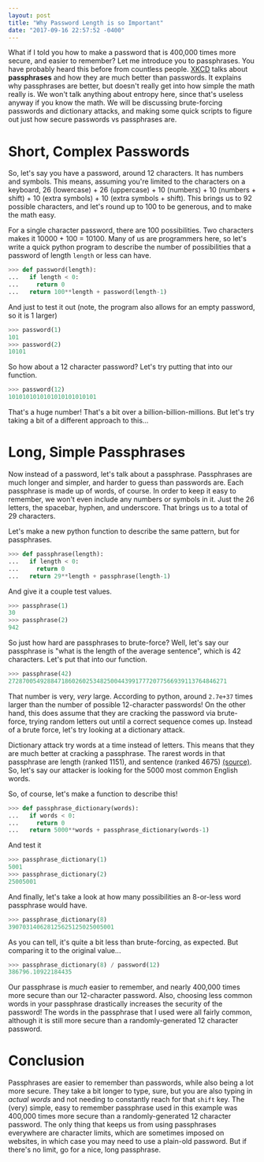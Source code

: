 ```yaml
---
layout: post
title: "Why Password Length is so Important"
date: "2017-09-16 22:57:52 -0400"
---
```

What if I told you how to make a password that is 400,000 times more secure, and easier to remember? Let me introduce you to passphrases. You have probably heard this before from countless people. [XKCD] talks about **passphrases** and how they are much better than passwords. It explains why passphrases are better, but doesn't really get into how simple the math really is. We won't talk anything about entropy here, since that's useless anyway if you know the math. We will be discussing brute-forcing passwords and dictionary attacks, and making some quick scripts to figure out just how secure passwords vs passphrases are.

# Short, Complex Passwords
So, let's say you have a password, around 12 characters. It has numbers and symbols. This means, assuming you're limited to the characters on a keyboard, 26 (lowercase) + 26 (uppercase) + 10 (numbers) + 10 (numbers + shift) + 10 (extra symbols) + 10 (extra symbols + shift). This brings us to 92 possible characters, and let's round up to 100 to be generous, and to make the math easy.

For a single character password, there are 100 possibilities. Two characters makes it 10000 + 100 = 10100. Many of us are programmers here, so let's write a quick python program to describe the number of possibilities that a password of length `length` or less can have.

```py
>>> def password(length):
...   if length < 0:
...     return 0
...   return 100**length + password(length-1)
```

And just to test it out (note, the program also allows for an empty password, so it is 1 larger)

```py
>>> password(1)
101
>>> password(2)
10101
```

So how about a 12 character password? Let's try putting that into our function.

```py
>>> password(12)
1010101010101010101010101
```

That's a huge number! That's a bit over a billion-billion-millions. But let's try taking a bit of a different approach to this...

# Long, Simple Passphrases
Now instead of a password, let's talk about a passphrase. Passphrases are much longer and simpler, and harder to guess than passwords are. Each passphrase is made up of words, of course. In order to keep it easy to remember, we won't even include any numbers or symbols in it. Just the 26 letters, the spacebar, hyphen, and underscore. That brings us to a total of 29 characters.

Let's make a new python function to describe the same pattern, but for passphrases.

```py
>>> def passphrase(length):
...   if length < 0:
...     return 0
...   return 29**length + passphrase(length-1)
```

And give it a couple test values.

```py
>>> passphrase(1)
30
>>> passphrase(2)
942
```

So just how hard are passphrases to brute-force? Well, let's say our passphrase is "what is the length of the average sentence", which is 42 characters. Let's put that into our function.

```py
>>> passphrase(42)
27287005492884718602602534825004439917772077566939113764846271
```

That number is very, *very* large. According to python, around `2.7e+37` times larger than the number of possible 12-character passwords! On the other hand, this does assume that they are cracking the password via brute-force, trying random letters out until a correct sequence comes up. Instead of a brute force, let's try looking at a dictionary attack.

Dictionary attack try words at a time instead of letters. This means that they are much better at cracking a passphrase. The rarest words in that passphrase are length (ranked 1151), and sentence (ranked 4675)  [(source)](https://github.com/first20hours/google-10000-english/blob/master/google-10000-english-no-swears.txt#L1154). So, let's say our attacker is looking for the 5000 most common English words.

So, of course, let's make a function to describe this!

```py
>>> def passphrase_dictionary(words):
...   if words < 0:
...     return 0
...   return 5000**words + passphrase_dictionary(words-1)
```

And test it

```py
>>> passphrase_dictionary(1)
5001
>>> passphrase_dictionary(2)
25005001
```

And finally, let's take a look at how many possibilities an 8-or-less word passphrase would have.

```py
>>> passphrase_dictionary(8)
390703140628125625125025005001
```

As you can tell, it's quite a bit less than brute-forcing, as expected. But comparing it to the original value...

```py
>>> passphrase_dictionary(8) / password(12)
386796.10922184435
```

Our passphrase is *much* easier to remember, and nearly 400,000 times more secure than our 12-character password. Also, choosing less common words in your passphrase drastically increases the security of the password! The words in the passphrase that I used were all fairly common, although it is still more secure than a randomly-generated 12 character password.

# Conclusion
Passphrases are easier to remember than passwords, while also being a lot more secure. They take a bit longer to type, sure, but you are also typing in *actual words* and not needing to constantly reach for that `shift` key. The (very) simple, easy to remember passphrase used in this example was 400,000 times more secure than a randomly-generated 12 character password. The only thing that keeps us from using passphrases everywhere are character limits, which are sometimes imposed on websites, in which case you may need to use a plain-old password. But if there's no limit, go for a nice, long passphrase.

[XKCD]: https://xkcd.com/936/

